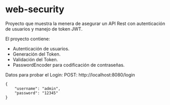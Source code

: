 # web-security

Proyecto que muestra la menera de asegurar un API Rest con autenticación de usuarios y manejo de token JWT.

El proyecto contiene:
- Autenticación de usuarios.
- Generación del Token.
- Validación del Token.
- PasswordEncoder para codificación de contraseñas.


Datos para probar el Login:
POST: http://localhost:8080/login
```
{
	"username": "admin",
	"password": "12345"
}
```

